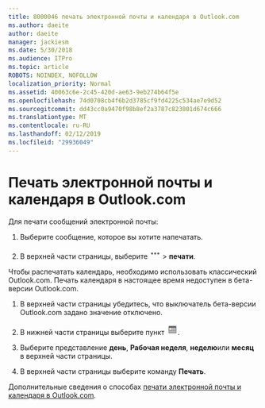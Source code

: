 ```yaml
---
title: 8000046 печать электронной почты и календаря в Outlook.com
ms.author: daeite
author: daeite
manager: jackiesm
ms.date: 5/30/2018
ms.audience: ITPro
ms.topic: article
ROBOTS: NOINDEX, NOFOLLOW
localization_priority: Normal
ms.assetid: 40063c6e-2c45-420d-ae63-9eb274b64f5e
ms.openlocfilehash: 74d0708cb4f6b2d3785cf9fd4225c534ae7e9d52
ms.sourcegitcommit: dd43cc0a9470f98b8ef2a3787c823801d674c666
ms.translationtype: MT
ms.contentlocale: ru-RU
ms.lasthandoff: 02/12/2019
ms.locfileid: "29936049"
---
```

# <a name="print-email-and-calendars-in-outlookcom"></a>Печать электронной почты и календаря в Outlook.com

Для печати сообщений электронной почты:
  
1. Выберите сообщение, которое вы хотите напечатать.
    
2. В верхней части страницы, выберите ![дополнительные действия](media/64993e8a-4a62-43b1-aa05-90f5ad4cba54.png) \> **печати**. 
    
Чтобы распечатать календарь, необходимо использовать классический Outlook.com. Печать календаря в настоящее время недоступен в бета-версии Outlook.com.
  
1. В верхней части страницы убедитесь, что выключатель бета-версии Outlook.com задано значение отключено.
    
2. В нижней части страницы выберите пункт  ![Календарь](media/9e1a821a-c32e-4851-a866-342a39ffdca0.png).
    
3. Выберите представление **день**, **Рабочая неделя**, **неделю**или **месяц** в верхней части страницы. 
    
4. В верхней части страницы выберите команду **Печать**. 
    
Дополнительные сведения о способах [печати электронной почты и календаря в Outlook.com](https://go.microsoft.com/fwlink/p/?linkid=2001208&amp;clcid=0x409).
  


